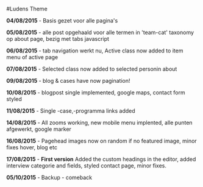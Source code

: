 #Ludens Theme

**04/08/2015** - Basis gezet voor alle pagina's

**05/08/2015** - alle post opgehaald voor alle termen in 'team-cat' taxonomy op about page, bezig met tabs javascript  

**06/08/2015** - tab navigation werkt nu, Active class now added to item menu of active page

**07/08/2015** - Selected class now added to selected personin about

**09/08/2015** - blog & cases have now pagination!

**10/08/2015** - blogpost single implemented, google maps, contact form styled

**11/08/2015** - Single -case,-programma links added

**14/08/2015** - All zooms working, new mobile menu implented, alle punten afgewerkt, google marker

**16/08/2015** - Pagehead images now on random if no featured image, minor fixes hover, blog etc

**17/08/2015** - **First version** Added the custom headings in the editor, added interview categorie and fields, styled contact page, minor fixes.

**05/10/2015** - Backup - comeback

